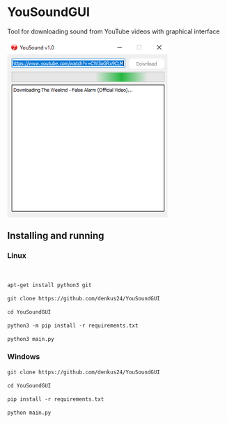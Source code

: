 # YouSoundGUI
Tool for downloading sound from YouTube videos with graphical interface

<img src=https://github.com/denkus24/YouSoundGUI/blob/main/screen.png align="center" />

## Installing and running

### Linux

<br>

```apt-get install python3 git```
<br>

```git clone https://github.com/denkus24/YouSoundGUI```
<br>

```cd YouSoundGUI```
<br>

```python3 -m pip install -r requirements.txt```
<br>

```python3 main.py```
<br>

### Windows


```git clone https://github.com/denkus24/YouSoundGUI```
<br>

```cd YouSoundGUI```
<br>

```pip install -r requirements.txt```
<br>

```python main.py```
